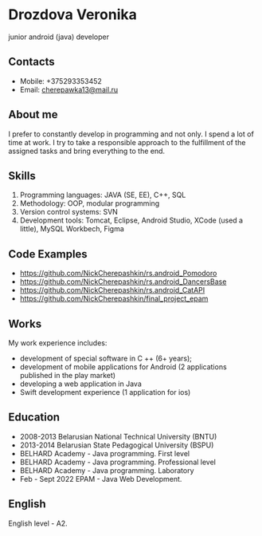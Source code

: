 # Drozdova Veronika
 junior android (java) developer


## Contacts
* Mobile: +375293353452
* Email:  cherepawka13@mail.ru 

## About me
I prefer to constantly develop in programming and not only. I spend a lot of time at work. I try to take a responsible approach to the fulfillment of the assigned tasks and bring everything to the end.

## Skills
1. Programming languages: JAVA (SE, EE), C++, SQL
2. Methodology: OOP, modular programming
3. Version control systems: SVN
4. Development tools: Tomcat, Eclipse, Android Studio, XCode (used a little), MySQL Workbech, Figma
  
## Code Examples
 * https://github.com/NickCherepashkin/rs.android_Pomodoro
 * https://github.com/NickCherepashkin/rs.android_DancersBase
 * https://github.com/NickCherepashkin/rs.android_CatAPI
 * https://github.com/NickCherepashkin/final_project_epam

## Works
My work experience includes: 
 * development of special software in C ++ (6+ years);
 * development of mobile applications for Android (2 applications published in the play market) 
 * developing a web application in Java
 * Swift development experience (1 application for ios)
 
## Education
  * 2008-2013 Belarusian National Technical University (BNTU)
  * 2013-2014 Belarusian State Pedagogical University (BSPU)
  * BELHARD Academy - Java programming. First level
  * BELHARD Academy - Java programming. Professional level
  * BELHARD Academy - Java programming. Laboratory
  * Feb - Sept 2022 EPAM - Java Web Development.  
  
## English
English level - A2.
